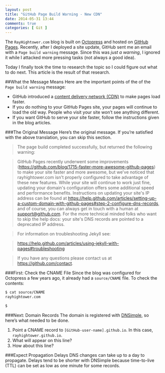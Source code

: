 ```yaml
---
layout: post
title: "GitHub Page Build Warning - New CDN"
date: 2014-05-31 13:44
comments: true
categories: [ Git ]
---
```

The `RayHightower.com` blog is built on [Octopress](http://octopress.org/) and hosted on [GitHub Pages](https://pages.github.com/). Recently, after I deployed a site update, GitHub sent me an email with a `Page build warning` message. Since this was _just a warning_, I ignored it while I attacked more pressing tasks (not always a good idea).

Today I finally took the time to research the topic so I could figure out what to do next. This article is the result of that research.
<!--more-->
##What the Message Means
Here are the important points of the of the `Page build warning` message:

* GitHub introduced a [content delivery network (CDN)](http://en.wikipedia.org/wiki/Content_delivery_network) to make pages load faster.
* If you do nothing to your GitHub Pages site, your pages will continue to load the old way. People who visit your site won’t see anything different.
* If you want GitHub to serve your site faster, follow the instructions given in the blog articles.

###The Original Message
Here’s the original message. If you’re satisfied with the above translation, you can skip this section.

>The page build completed successfully, but returned the following warning:

>GitHub Pages recently underwent some improvements (https://github.com/blog/1715-faster-more-awesome-github-pages) to make your site faster and more awesome, but we've noticed that rayhightower.com isn't properly configured to take advantage of these new features. While your site will continue to work just fine, updating your domain's configuration offers some additional speed and performance benefits. Instructions on updating your site's IP address can be found at https://help.github.com/articles/setting-up-a-custom-domain-with-github-pages#step-2-configure-dns-records, and of course, you can always get in touch with a human at support@github.com. For the more technical minded folks who want to skip the help docs: your site's DNS records are pointed to a deprecated IP address.

>For information on troubleshooting Jekyll see:

>  https://help.github.com/articles/using-jekyll-with-pages#troubleshooting

>If you have any questions please contact us at https://github.com/contact.

###First: Check the CNAME File
Since the blog was configured for Octopress a few years ago, it already
had a `source/CNAME` file. To check the contents:

```bash
$ cat source/CNAME
rayhightower.com

$ 

```

###Next: Domain Records
The domain is registered with [DNSimple](http://dnsimple.com), so here’s what needed to be done.

1. Point a CNAME record to `[GitHub-user-name].github.io`. In this case,  `rayhightower.github.io`.
1. What will appear on this line?
1. How about this line?

###Expect Propagation Delays
DNS changes can take up to a day to propagate. Delays tend to be shorter with DNSimple because time-to-live (TTL) can be set as low as one minute for some records.



